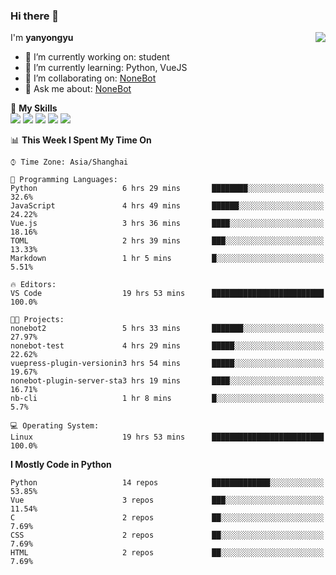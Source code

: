 ### Hi there 👋

<a href="#">
  <img align="right" src="https://github-readme-stats.vercel.app/api?username=yanyongyu&count_private=true&show_icons=true&bg_color=15,f2f7fd,E0EAFC" />
</a>

I'm **yanyongyu**

- 🔭 I’m currently working on: student
- 🌱 I’m currently learning: Python, VueJS
- 👯 I’m collaborating on: [NoneBot](https://github.com/nonebot)
- 💬 Ask me about: [NoneBot](https://github.com/nonebot)

🌟 **My Skills**  
![](https://img.shields.io/badge/-Python-3e74a2?style=flat-square&logo=Python&logoColor=fff)
![](https://img.shields.io/badge/-Vue-4fc08d?style=flat-square&logo=Vue.js&logoColor=fff)
![](https://img.shields.io/badge/-Node.js-339933?style=flat-square&logo=Node.js&logoColor=fff)
![](https://img.shields.io/badge/-Docker-2496ED?style=flat-square&logo=Docker&logoColor=fff)
![](https://img.shields.io/badge/-Linux-000000?style=flat-square&logo=Linux&logoColor=fff)

<!--START_SECTION:waka-->
📊 **This Week I Spent My Time On** 

```text
⌚︎ Time Zone: Asia/Shanghai

💬 Programming Languages: 
Python                   6 hrs 29 mins       ████████░░░░░░░░░░░░░░░░░   32.6% 
JavaScript               4 hrs 49 mins       ██████░░░░░░░░░░░░░░░░░░░   24.22% 
Vue.js                   3 hrs 36 mins       ████░░░░░░░░░░░░░░░░░░░░░   18.16% 
TOML                     2 hrs 39 mins       ███░░░░░░░░░░░░░░░░░░░░░░   13.33% 
Markdown                 1 hr 5 mins         █░░░░░░░░░░░░░░░░░░░░░░░░   5.51%

🔥 Editors: 
VS Code                  19 hrs 53 mins      █████████████████████████   100.0%

🐱‍💻 Projects: 
nonebot2                 5 hrs 33 mins       ███████░░░░░░░░░░░░░░░░░░   27.97% 
nonebot-test             4 hrs 29 mins       █████░░░░░░░░░░░░░░░░░░░░   22.62% 
vuepress-plugin-versionin3 hrs 54 mins       █████░░░░░░░░░░░░░░░░░░░░   19.67% 
nonebot-plugin-server-sta3 hrs 19 mins       ████░░░░░░░░░░░░░░░░░░░░░   16.71% 
nb-cli                   1 hr 8 mins         █░░░░░░░░░░░░░░░░░░░░░░░░   5.7%

💻 Operating System: 
Linux                    19 hrs 53 mins      █████████████████████████   100.0%

```

**I Mostly Code in Python** 

```text
Python                   14 repos            █████████████░░░░░░░░░░░░   53.85% 
Vue                      3 repos             ███░░░░░░░░░░░░░░░░░░░░░░   11.54% 
C                        2 repos             ██░░░░░░░░░░░░░░░░░░░░░░░   7.69% 
CSS                      2 repos             ██░░░░░░░░░░░░░░░░░░░░░░░   7.69% 
HTML                     2 repos             ██░░░░░░░░░░░░░░░░░░░░░░░   7.69%

```



<!--END_SECTION:waka-->
